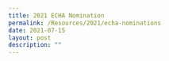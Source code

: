 ```yaml
---
title: 2021 ECHA Nomination
permalink: /Resources/2021/echa-nominations
date: 2021-07-15
layout: post
description: ""
---
```

